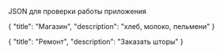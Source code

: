 JSON для проверки работы приложения

{
"title": "Магазин",
"description": "хлеб, молоко, пельмени"
}

{
"title": "Ремонт",
"description": "Заказать шторы"
}
